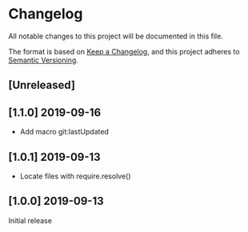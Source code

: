 # Changelog
All notable changes to this project will be documented in this file.

The format is based on [Keep a Changelog](https://keepachangelog.com/en/1.0.0/),
and this project adheres to [Semantic Versioning](https://semver.org/spec/v2.0.0.html).

## [Unreleased]

## [1.1.0] 2019-09-16

- Add macro git:lastUpdated

## [1.0.1] 2019-09-13

- Locate files with require.resolve()
 
## [1.0.0] 2019-09-13

Initial release

